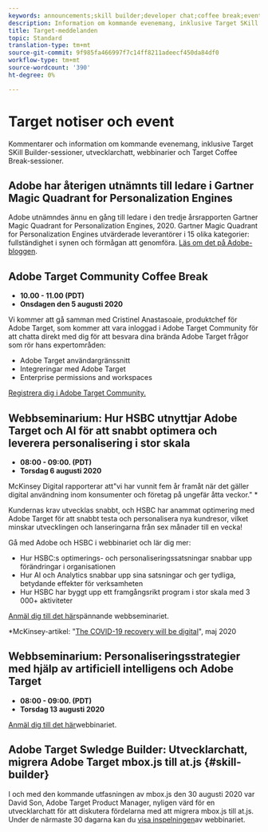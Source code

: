 ```yaml
---
keywords: announcements;skill builder;developer chat;coffee break;events
description: Information om kommande evenemang, inklusive Target SKill Builder-sessioner, utvecklarchatt, webbinarier och Target Coffee Break-sessioner.
title: Target-meddelanden
topic: Standard
translation-type: tm+mt
source-git-commit: 9f985fa466997f7c14ff8211adeecf450da84df0
workflow-type: tm+mt
source-wordcount: '390'
ht-degree: 0%

---
```



# Target notiser och event

Kommentarer och information om kommande evenemang, inklusive Target SKill Builder-sessioner, utvecklarchatt, webbinarier och Target Coffee Break-sessioner.

## Adobe har återigen utnämnts till ledare i Gartner Magic Quadrant for Personalization Engines

Adobe utnämndes ännu en gång till ledare i den tredje årsrapporten Gartner Magic Quadrant for Personalization Engines, 2020. Gartner Magic Quadrant for Personalization Engines utvärderade leverantörer i 15 olika kategorier: fullständighet i synen och förmågan att genomföra. [Läs om det på Adobe-bloggen](https://theblog.adobe.com/adobe-again-named-leader-in-gartner-magic-quadrant-for-personalization-engines/).

## Adobe Target Community Coffee Break

* **10.00 - 11.00 (PDT)**
* **Onsdagen den 5 augusti 2020**

Vi kommer att gå samman med Cristinel Anastasoaie, produktchef för Adobe Target, som kommer att vara inloggad i Adobe Target Community för att chatta direkt med dig för att besvara dina brända Adobe Target frågor som rör hans expertområden:

* Adobe Target användargränssnitt
* Integreringar med Adobe Target
* Enterprise permissions and workspaces

[Registrera dig i Adobe Target Community.](https://adobe-target-community-coffee-breaks.experienceleague.adobeevents.com/)

## Webbseminarium: Hur HSBC utnyttjar Adobe Target och AI för att snabbt optimera och leverera personalisering i stor skala

* **08:00 - 09:00. (PDT)**
* **Torsdag 6 augusti 2020**

McKinsey Digital rapporterar att&quot;vi har vunnit fem år framåt när det gäller digital användning inom konsumenter och företag på ungefär åtta veckor.&quot; *

Kundernas krav utvecklas snabbt, och HSBC har anammat optimering med Adobe Target för att snabbt testa och personalisera nya kundresor, vilket minskar utvecklingen och lanseringarna från sex månader till en vecka!

Gå med Adobe och HSBC i webbinariet och lär dig mer:

* Hur HSBC:s optimerings- och personaliseringssatsningar snabbar upp förändringar i organisationen
* Hur AI och Analytics snabbar upp sina satsningar och ger tydliga, betydande effekter för verksamheten
* Hur HSBC har byggt upp ett framgångsrikt program i stor skala med 3 000+ aktiviteter

[Anmäl dig till det här](https://hsbc-targetai.experienceleague.adobeevents.com/)spännande webbseminariet.

*McKinsey-artikel: &quot;[The COVID-19 recovery will be digital](https://www.mckinsey.com/business-functions/mckinsey-digital/our-insights/the-covid-19-recovery-will-be-digital-a-plan-for-the-first-90-days#)&quot;, maj 2020

## Webbseminarium: Personaliseringsstrategier med hjälp av artificiell intelligens och Adobe Target

* **08:00 - 09:00. (PDT)**
* **Torsdag 13 augusti 2020**

[Anmäl dig till det här](https://atskillbuilder-maxpersonalization.experienceleague.adobeevents.com/)webbinariet.

## Adobe Target Swledge Builder: Utvecklarchatt, migrera Adobe Target mbox.js till at.js {#skill-builder}

I och med den kommande utfasningen av mbox.js den 30 augusti 2020 var David Son, Adobe Target Product Manager, nyligen värd för en utvecklarchatt för att diskutera fördelarna med att migrera mbox.js till at.js. Under de närmaste 30 dagarna kan du [visa inspelningen](https://seminars.adobeconnect.com/ptdo6mfo6qn6/?proto=true)av webbinariet.